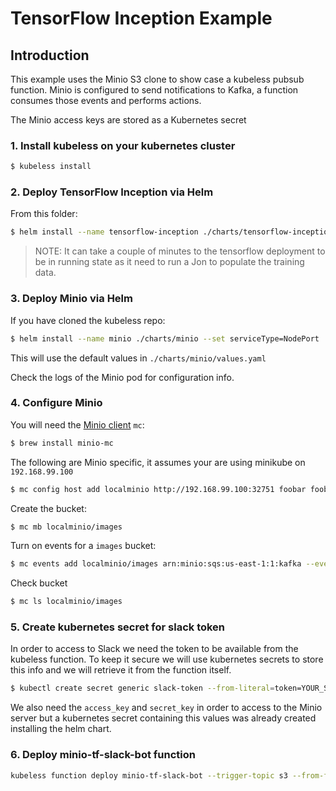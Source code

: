 # TensorFlow Inception Example

## Introduction

This example uses the Minio S3 clone to show case a kubeless pubsub function.
Minio is configured to send notifications to Kafka, a function consumes those events and performs actions.

The Minio access keys are stored as a Kubernetes secret

### 1. Install kubeless on your kubernetes cluster

```bash
$ kubeless install
```

### 2. Deploy TensorFlow Inception via Helm

From this folder:

```bash
$ helm install --name tensorflow-inception ./charts/tensorflow-inception --set serviceType=NodePort
```

> NOTE: It can take a couple of minutes to the tensorflow deployment to be in running state as it need to run a Jon to populate the training data.

### 3. Deploy Minio via Helm

If you have cloned the kubeless repo:

```bash
$ helm install --name minio ./charts/minio --set serviceType=NodePort
```

This will use the default values in `./charts/minio/values.yaml`

Check the logs of the Minio pod for configuration info.

### 4. Configure Minio

You will need the [Minio client](https://github.com/minio/mc) `mc`:

```bash
$ brew install minio-mc
```

The following are Minio specific, it assumes your are using minikube on `192.168.99.100`

```bash
$ mc config host add localminio http://192.168.99.100:32751 foobar foobarfoo
```

Create the bucket:

```bash
$ mc mb localminio/images
```

Turn on events for a `images` bucket:

```bash
$ mc events add localminio/images arn:minio:sqs:us-east-1:1:kafka --events put
```

Check bucket

```bash
$ mc ls localminio/images
```

### 5. Create kubernetes secret for slack token

In order to access to Slack we need the token to be available from the kubeless function. To keep it secure we will use kubernetes secrets to store this info and we will retrieve it from the function itself.

```bash
$ kubectl create secret generic slack-token --from-literal=token=YOUR_SLACK_TOKEN
```

We also need the `access_key` and `secret_key` in order to access to the Minio server but a kubernetes secret containing this values was already created installing the helm chart.


### 6. Deploy minio-tf-slack-bot function

```bash
kubeless function deploy minio-tf-slack-bot --trigger-topic s3 --from-file bot.py --handler bot.handler --runtime python2.7 --dependencies requirements.txt
```
